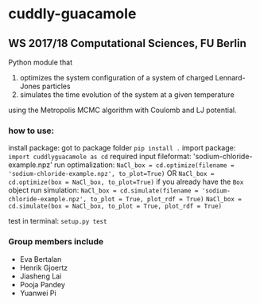 # cuddly-guacamole
## WS 2017/18 Computational Sciences, FU Berlin

Python module that 
1) optimizes the system configuration of a system of charged Lennard-Jones particles 
2) simulates the time evolution of the system at a given temperature

using the Metropolis MCMC algorithm with Coulomb and LJ potential.

### how to use:
install package:
	got to package folder 
		`pip install .`
	import package: 
		`import cuddlyguacamole as cd`
	required input fileformat: 'sodium-chloride-example.npz'
	run optimalization: 
		`NaCl_box = cd.optimize(filename = 'sodium-chloride-example.npz', to_plot=True)`
		OR `NaCl_box = cd.optimize(box = NaCl_box, to_plot=True)` if you already have the `Box` object
	run simulation: 
		`NaCl_box = cd.simulate(filename = 'sodium-chloride-example.npz', to_plot = True, plot_rdf = True)`
		`NaCl_box = cd.simulate(box = NaCl_box, to_plot = True, plot_rdf = True)`

test in terminal:
`setup.py test`

### Group members include 

* Eva Bertalan
* Henrik Gjoertz
* Jiasheng Lai
* Pooja Pandey
* Yuanwei Pi

